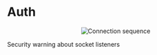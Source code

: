 # Auth

<p style="text-align: center;">
  <img alt="Connection sequence" src="diagrams/ch04-03-connection-sequence.msc.svg">
</p>


Security warning about socket listeners
